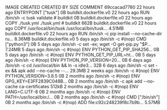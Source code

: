 IMAGE CREATED CREATED BY SIZE COMMENT
69ccacad7780 22 hours ago ENTRYPOINT ["tusk"] 0B buildkit.dockerfile.v0
<missing> 22 hours ago RUN /bin/sh -c tusk validate # buildkit 0B buildkit.dockerfile.v0
<missing> 22 hours ago COPY ./tusk.yml ./tusk.yml # buildkit 662B buildkit.dockerfile.v0
<missing> 22 hours ago COPY /usr/local/bin/tusk /usr/local/bin/tusk… 4.51MB buildkit.dockerfile.v0
<missing> 22 hours ago RUN /bin/sh -c pip install --no-cache-dir ru… 8.36MB buildkit.dockerfile.v0
<missing> 5 days ago /bin/sh -c #(nop) CMD ["python3"] 0B
<missing> 5 days ago /bin/sh -c set -ex; wget -O get-pip.py "\$P… 7.24MB
<missing> 5 days ago /bin/sh -c #(nop) ENV PYTHON_GET_PIP_SHA256… 0B
<missing> 5 days ago /bin/sh -c #(nop) ENV PYTHON_GET_PIP_URL=ht… 0B
<missing> 5 days ago /bin/sh -c #(nop) ENV PYTHON_PIP_VERSION=20… 0B
<missing> 6 days ago /bin/sh -c cd /usr/local/bin && ln -s idle3… 32B
<missing> 6 days ago /bin/sh -c set -ex && apk add --no-cache --… 29.3MB
<missing> 2 weeks ago /bin/sh -c #(nop) ENV PYTHON_VERSION=3.8.5 0B
<missing> 2 months ago /bin/sh -c #(nop) ENV GPG_KEY=E3FF2839C048B… 0B
<missing> 2 months ago /bin/sh -c apk add --no-cache ca-certificates 512kB
<missing> 2 months ago /bin/sh -c #(nop) ENV LANG=C.UTF-8 0B
<missing> 2 months ago /bin/sh -c #(nop) ENV PATH=/usr/local/bin:/… 0B
<missing> 2 months ago /bin/sh -c #(nop) CMD ["/bin/sh"] 0B
<missing> 2 months ago /bin/sh -c #(nop) ADD file:c92c248239f8c7b9b… 5.57MB

